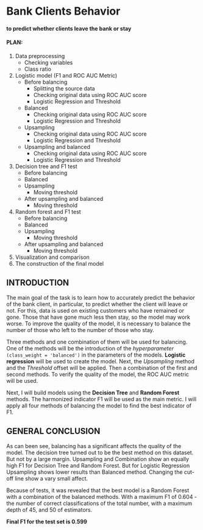 # Bank Clients Behavior
#### to predict whether clients leave the bank or stay

#### PLAN:
1. Data preprocessing
    * Checking variables
    * Class ratio
2. Logistic model (F1 and ROC AUC Metric)
    * Before balancing
        * Splitting the source data
        * Checking original data using ROC AUC score
        * Logistic Regression and Threshold
    * Balanced
        * Checking original data using ROC AUC score
        * Logistic Regression and Threshold
    * Upsampling
        * Checking original data using ROC AUC score
        * Logistic Regression and Threshold
    * Upsampling and balanced
        * Checking original data using ROC AUC score
        * Logistic Regression and Threshold
3. Decision tree and F1 test
    * Before balancing
    * Balanced
    * Upsampling
        * Moving threshold
    * After upsampling and balanced
        * Moving threshold
4. Random forest and F1 test
    * Before balancing
    * Balanced
    * Upsampling
        * Moving threshold
    * After upsampling and balanced
        * Moving threshold
5. Visualization and comparison
6. The construction of the final model

## INTRODUCTION 

The main goal of the task is to learn how to accurately predict the behavior of the bank client, in particular, to predict whether the client will leave or not. For this, data is used on existing customers who have remained or gone. Those that have gone much less then stay, so the model may work worse. To improve the quality of the model, it is necessary to balance the number of those who left to the number of those who stay.

Three methods and one combination of them will be used for balancing. One of the methods will be the introduction of the *hyperparameter* `(class_weight = 'balanced')` in the parameters of the models. **Logistic regression** will be used to create the model. Next, the *Upsampling* method and the *Threshold* offset will be applied. Then a combination of the first and second methods. To verify the quality of the model, the ROC AUC metric will be used.

Next, I will build models using the **Decision Tree** and **Random Forest** methods. The harmonized indicator F1 will be used as the main metric. I will apply all four methods of balancing the model to find the best indicator of F1.

## GENERAL CONCLUSION

As can been see, balancing has a significant affects the quality of the model. The decision tree turned out to be the best method on this dataset. But not by a large margin. Upsampling and Сombination show an equally high F1 for Decision Tree and Random Forest. But for Logistic Regression Upsampling shows lower results than Balanced method. Changing the cut-off line show a vary small affect.

Because of tests, it was revealed that the best model is a Random Forest with a combination of the balanced methods. With a maximum F1 of 0.604 - the number of correct classifications of the total number, with a maximum depth of 45, and 50 of estimators.

**Final F1 for the test set is 0.599**
